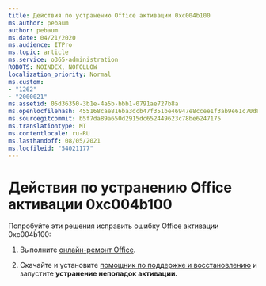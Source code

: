 ```yaml
---
title: Действия по устранению Office активации 0xc004b100
ms.author: pebaum
author: pebaum
ms.date: 04/21/2020
ms.audience: ITPro
ms.topic: article
ms.service: o365-administration
ROBOTS: NOINDEX, NOFOLLOW
localization_priority: Normal
ms.custom:
- "1262"
- "2000021"
ms.assetid: 05d36350-3b1e-4a5b-bbb1-0791ae727b8a
ms.openlocfilehash: 455168cae816ba3dcb47f351be46947e8ccee1f3ab9e61c70d82d49e5279ef85
ms.sourcegitcommit: b5f7da89a650d2915dc652449623c78be6247175
ms.translationtype: MT
ms.contentlocale: ru-RU
ms.lasthandoff: 08/05/2021
ms.locfileid: "54021177"
---
```

# <a name="steps-to-resolve-office-activation-error-0xc004b100"></a>Действия по устранению Office активации 0xc004b100

Попробуйте эти решения исправить ошибку Office активации 0xc004b100:
  
1. Выполните [онлайн-ремонт Office](https://support.office.com/article/7821d4b6-7c1d-4205-aa0e-a6b40c5bb88b).

2. Скачайте и установите [помощник по поддержке и восстановлению](https://aka.ms/SARA-OfficeActivation-Alchemy) и запустите **устранение неполадок активации.**
